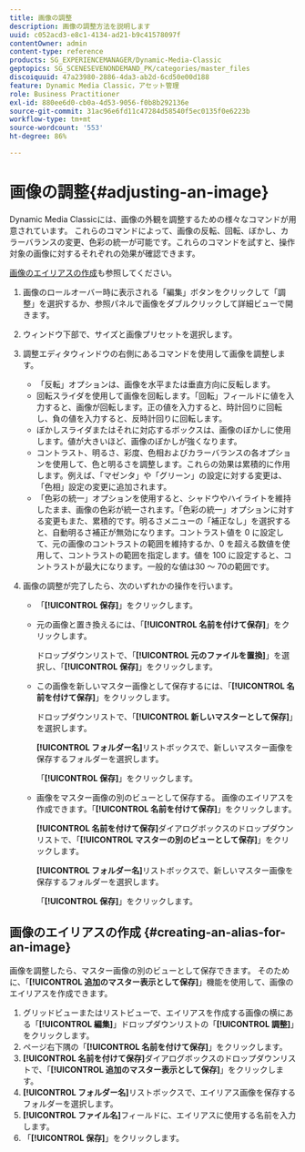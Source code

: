 ```yaml
---
title: 画像の調整
description: 画像の調整方法を説明します
uuid: c052acd3-e8c1-4134-ad21-b9c41578097f
contentOwner: admin
content-type: reference
products: SG_EXPERIENCEMANAGER/Dynamic-Media-Classic
geptopics: SG_SCENESEVENONDEMAND_PK/categories/master_files
discoiquuid: 47a23980-2886-4da3-ab2d-6cd50e00d188
feature: Dynamic Media Classic，アセット管理
role: Business Practitioner
exl-id: 880ee6d0-cb0a-4d53-9056-f0b8b292136e
source-git-commit: 31ac96e6fd11c47284d58540f5ec0135f0e6223b
workflow-type: tm+mt
source-wordcount: '553'
ht-degree: 86%

---
```


# 画像の調整{#adjusting-an-image}

Dynamic Media Classicには、画像の外観を調整するための様々なコマンドが用意されています。 これらのコマンドによって、画像の反転、回転、ぼかし、カラーバランスの変更、色彩の統一が可能です。これらのコマンドを試すと、操作対象の画像に対するそれぞれの効果が確認できます。

[画像のエイリアスの作成](adjusting-image.md#creating_an_alias_for_an_image)も参照してください。

1. 画像のロールオーバー時に表示される「編集」ボタンをクリックして「調整」を選択するか、参照パネルで画像をダブルクリックして詳細ビューで開きます。
1. ウィンドウ下部で、サイズと画像プリセットを選択します。
1. 調整エディタウィンドウの右側にあるコマンドを使用して画像を調整します。

   * 「反転」オプションは、画像を水平または垂直方向に反転します。
   * 回転スライダを使用して画像を回転します。「回転」フィールドに値を入力すると、画像が回転します。正の値を入力すると、時計回りに回転し、負の値を入力すると、反時計回りに回転します。
   * ぼかしスライダまたはそれに対応するボックスは、画像のぼかしに使用します。値が大きいほど、画像のぼかしが強くなります。
   * コントラスト、明るさ、彩度、色相およびカラーバランスの各オプションを使用して、色と明るさを調整します。これらの効果は累積的に作用します。例えば、「マゼンタ」や「グリーン」の設定に対する変更は、「色相」設定の変更に追加されます。
   * 「色彩の統一」オプションを使用すると、シャドウやハイライトを維持したまま、画像の色彩が統一されます。「色彩の統一」オプションに対する変更もまた、累積的です。明るさメニューの「補正なし」を選択すると、自動明るさ補正が無効になります。コントラスト値を 0 に設定して、元の画像のコントラストの範囲を維持するか、0 を超える数値を使用して、コントラストの範囲を指定します。値を 100 に設定すると、コントラストが最大になります。一般的な値は30 ～ 70の範囲です。

1. 画像の調整が完了したら、次のいずれかの操作を行います。

   * 「**[!UICONTROL 保存]**」をクリックします。
   * 元の画像と置き換えるには、「**[!UICONTROL 名前を付けて保存]**」をクリックします。

      ドロップダウンリストで、「**[!UICONTROL 元のファイルを置換]**」を選択し、「**[!UICONTROL 保存]**」をクリックします。

   * この画像を新しいマスター画像として保存するには、「**[!UICONTROL 名前を付けて保存]**」をクリックします。

      ドロップダウンリストで、「**[!UICONTROL 新しいマスターとして保存]**」を選択します。

      **[!UICONTROL フォルダー名]**&#x200B;リストボックスで、新しいマスター画像を保存するフォルダーを選択します。

      「**[!UICONTROL 保存]**」をクリックします。

   * 画像をマスター画像の別のビューとして保存する。 画像のエイリアスを作成できます。「**[!UICONTROL 名前を付けて保存]**」をクリックします。

      **[!UICONTROL 名前を付けて保存]**&#x200B;ダイアログボックスのドロップダウンリストで、「**[!UICONTROL マスターの別のビューとして保存]**」をクリックします。

      **[!UICONTROL フォルダー名]**&#x200B;リストボックスで、新しいマスター画像を保存するフォルダーを選択します。

      「**[!UICONTROL 保存]**」をクリックします。

## 画像のエイリアスの作成 {#creating-an-alias-for-an-image}

画像を調整したら、マスター画像の別のビューとして保存できます。 そのために、「**[!UICONTROL 追加のマスター表示として保存]**」機能を使用して、画像のエイリアスを作成できます。

1. グリッドビューまたはリストビューで、エイリアスを作成する画像の横にある「**[!UICONTROL 編集]**」ドロップダウンリストの「**[!UICONTROL 調整]**」をクリックします。
1. ページ右下隅の「**[!UICONTROL 名前を付けて保存]**」をクリックします。
1. **[!UICONTROL 名前を付けて保存]**&#x200B;ダイアログボックスのドロップダウンリストで、「**[!UICONTROL 追加のマスター表示として保存]**」をクリックします。
1. **[!UICONTROL フォルダー名]**&#x200B;リストボックスで、エイリアス画像を保存するフォルダーを選択します。
1. **[!UICONTROL ファイル名]**&#x200B;フィールドに、エイリアスに使用する名前を入力します。
1. 「**[!UICONTROL 保存]**」をクリックします。
